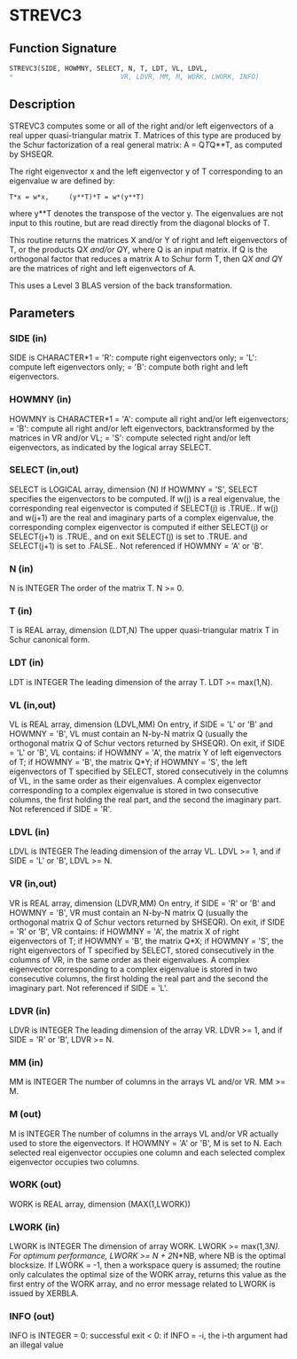 # STREVC3

## Function Signature

```fortran
STREVC3(SIDE, HOWMNY, SELECT, N, T, LDT, VL, LDVL,
*                           VR, LDVR, MM, M, WORK, LWORK, INFO)
```

## Description


 STREVC3 computes some or all of the right and/or left eigenvectors of
 a real upper quasi-triangular matrix T.
 Matrices of this type are produced by the Schur factorization of
 a real general matrix:  A = Q*T*Q**T, as computed by SHSEQR.

 The right eigenvector x and the left eigenvector y of T corresponding
 to an eigenvalue w are defined by:

    T*x = w*x,     (y**T)*T = w*(y**T)

 where y**T denotes the transpose of the vector y.
 The eigenvalues are not input to this routine, but are read directly
 from the diagonal blocks of T.

 This routine returns the matrices X and/or Y of right and left
 eigenvectors of T, or the products Q*X and/or Q*Y, where Q is an
 input matrix. If Q is the orthogonal factor that reduces a matrix
 A to Schur form T, then Q*X and Q*Y are the matrices of right and
 left eigenvectors of A.

 This uses a Level 3 BLAS version of the back transformation.

## Parameters

### SIDE (in)

SIDE is CHARACTER*1 = 'R': compute right eigenvectors only; = 'L': compute left eigenvectors only; = 'B': compute both right and left eigenvectors.

### HOWMNY (in)

HOWMNY is CHARACTER*1 = 'A': compute all right and/or left eigenvectors; = 'B': compute all right and/or left eigenvectors, backtransformed by the matrices in VR and/or VL; = 'S': compute selected right and/or left eigenvectors, as indicated by the logical array SELECT.

### SELECT (in,out)

SELECT is LOGICAL array, dimension (N) If HOWMNY = 'S', SELECT specifies the eigenvectors to be computed. If w(j) is a real eigenvalue, the corresponding real eigenvector is computed if SELECT(j) is .TRUE.. If w(j) and w(j+1) are the real and imaginary parts of a complex eigenvalue, the corresponding complex eigenvector is computed if either SELECT(j) or SELECT(j+1) is .TRUE., and on exit SELECT(j) is set to .TRUE. and SELECT(j+1) is set to .FALSE.. Not referenced if HOWMNY = 'A' or 'B'.

### N (in)

N is INTEGER The order of the matrix T. N >= 0.

### T (in)

T is REAL array, dimension (LDT,N) The upper quasi-triangular matrix T in Schur canonical form.

### LDT (in)

LDT is INTEGER The leading dimension of the array T. LDT >= max(1,N).

### VL (in,out)

VL is REAL array, dimension (LDVL,MM) On entry, if SIDE = 'L' or 'B' and HOWMNY = 'B', VL must contain an N-by-N matrix Q (usually the orthogonal matrix Q of Schur vectors returned by SHSEQR). On exit, if SIDE = 'L' or 'B', VL contains: if HOWMNY = 'A', the matrix Y of left eigenvectors of T; if HOWMNY = 'B', the matrix Q*Y; if HOWMNY = 'S', the left eigenvectors of T specified by SELECT, stored consecutively in the columns of VL, in the same order as their eigenvalues. A complex eigenvector corresponding to a complex eigenvalue is stored in two consecutive columns, the first holding the real part, and the second the imaginary part. Not referenced if SIDE = 'R'.

### LDVL (in)

LDVL is INTEGER The leading dimension of the array VL. LDVL >= 1, and if SIDE = 'L' or 'B', LDVL >= N.

### VR (in,out)

VR is REAL array, dimension (LDVR,MM) On entry, if SIDE = 'R' or 'B' and HOWMNY = 'B', VR must contain an N-by-N matrix Q (usually the orthogonal matrix Q of Schur vectors returned by SHSEQR). On exit, if SIDE = 'R' or 'B', VR contains: if HOWMNY = 'A', the matrix X of right eigenvectors of T; if HOWMNY = 'B', the matrix Q*X; if HOWMNY = 'S', the right eigenvectors of T specified by SELECT, stored consecutively in the columns of VR, in the same order as their eigenvalues. A complex eigenvector corresponding to a complex eigenvalue is stored in two consecutive columns, the first holding the real part and the second the imaginary part. Not referenced if SIDE = 'L'.

### LDVR (in)

LDVR is INTEGER The leading dimension of the array VR. LDVR >= 1, and if SIDE = 'R' or 'B', LDVR >= N.

### MM (in)

MM is INTEGER The number of columns in the arrays VL and/or VR. MM >= M.

### M (out)

M is INTEGER The number of columns in the arrays VL and/or VR actually used to store the eigenvectors. If HOWMNY = 'A' or 'B', M is set to N. Each selected real eigenvector occupies one column and each selected complex eigenvector occupies two columns.

### WORK (out)

WORK is REAL array, dimension (MAX(1,LWORK))

### LWORK (in)

LWORK is INTEGER The dimension of array WORK. LWORK >= max(1,3*N). For optimum performance, LWORK >= N + 2*N*NB, where NB is the optimal blocksize. If LWORK = -1, then a workspace query is assumed; the routine only calculates the optimal size of the WORK array, returns this value as the first entry of the WORK array, and no error message related to LWORK is issued by XERBLA.

### INFO (out)

INFO is INTEGER = 0: successful exit < 0: if INFO = -i, the i-th argument had an illegal value

